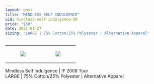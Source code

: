 ```yaml
---
layout: post
title: "MINDLESS SELF INDULGENCE"
uid: mindless-self-indulgence-50
price: "$50"
date: 2021-01-27
sizing: "LARGE | 75% Cotton/25% Polyester | Alternative Apparel"
---
```




<table style="width:100%;"><tr><td style="vertical-align:top;">
      <figure class="tmblr-full" data-orig-height="2048" data-orig-width="1365" data-orig-src="https://concertshirts.netlify.app/shirts/0026/0026-01.jpg"><img src="https://64.media.tumblr.com/5e248654c41ba8aed01b472f377bc734/d942ecb50df148db-4f/s540x810/928cf2bab6189ca55e1617c983271992b83d5124.jpg" data-orig-height="2048" data-orig-width="1365" data-orig-src="https://concertshirts.netlify.app/shirts/0026/0026-01.jpg"/></figure></td>
    <td style="vertical-align:top;">
      <figure class="tmblr-full" data-orig-height="2048" data-orig-width="1365" data-orig-src="https://concertshirts.netlify.app/shirts/0026/0026-02.jpg"><img src="https://64.media.tumblr.com/441c1ef624bd3954ae96c7f82f3c2834/d942ecb50df148db-c4/s540x810/a5394160bb5b29ac77343611a5422f6482f60423.jpg" data-orig-height="2048" data-orig-width="1365" data-orig-src="https://concertshirts.netlify.app/shirts/0026/0026-02.jpg"/></figure></td>
  </tr></table><p>
  Mindless Self Indulgence | IF 2008 Tour<br/>LARGE | 75% Cotton/25% Polyester | Alternative Apparel
</p>
